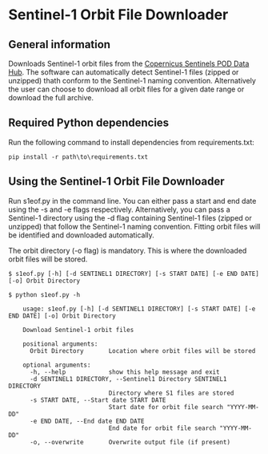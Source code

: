 # Sentinel-1 Orbit File Downloader

## General information

Downloads Sentinel-1 orbit files from the [Copernicus Sentinels POD Data Hub](https://scihub.copernicus.eu/gnss/#/home). The software can automatically detect Sentinel-1 files (zipped or unzipped) thath conform to the Sentinel-1 naming convention. Alternatively the user can choose to download all orbit files for a given date range or download the full archive.

## Required Python dependencies

Run the following command to install dependencies from requirements.txt:

```console
pip install -r path\to\requirements.txt
```

## Using the Sentinel-1 Orbit File Downloader

Run s1eof.py in the command line. You can either pass a start and end date using the -s and -e flags respectively. Alternatively, you can pass a Sentinel-1 directory using the -d flag containing Sentinel-1 files (zipped or unzipped) that follow the Sentinel-1 naming convention. Fitting orbit files will be identified and downloaded automatically.

The orbit directory (-o flag) is mandatory. This is where the downloaded orbit files will be stored.

```console
$ s1eof.py [-h] [-d SENTINEL1 DIRECTORY] [-s START DATE] [-e END DATE] [-o] Orbit Directory
```

```console
$ python s1eof.py -h

	usage: s1eof.py [-h] [-d SENTINEL1 DIRECTORY] [-s START DATE] [-e END DATE] [-o] Orbit Directory

	Download Sentinel-1 orbit files

	positional arguments:
	  Orbit Directory       Location where orbit files will be stored

	optional arguments:
	  -h, --help            show this help message and exit
	  -d SENTINEL1 DIRECTORY, --Sentinel1 Directory SENTINEL1 DIRECTORY
							Directory where S1 files are stored
	  -s START DATE, --Start date START DATE
							Start date for orbit file search "YYYY-MM-DD"
	  -e END DATE, --End date END DATE
							End date for orbit file search "YYYY-MM-DD"
	  -o, --overwrite       Overwrite output file (if present)
```
